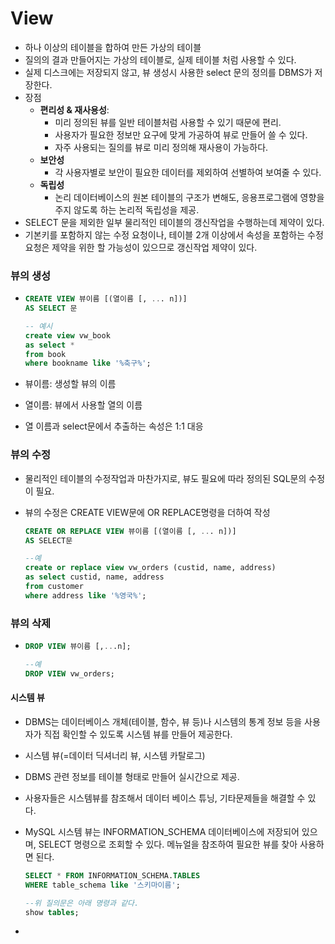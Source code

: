 # View

* 하나 이상의 테이블을 합하여 만든 가상의 테이블
* 질의의 결과 만들어지는 가상의 테이블로, 실제 테이블 처럼 사용할 수 있다.
* 실제 디스크에는 저장되지 않고, 뷰 생성시 사용한 select 문의 정의를 DBMS가 저장한다.
* 장점
  * **편리성 & 재사용성**: 
    * 미리 정의된 뷰를 일반 테이블처럼 사용할 수 있기 때문에 편리.
    * 사용자가 필요한 정보만 요구에 맞게 가공하여 뷰로 만들어 쓸 수 있다.
    * 자주 사용되는 질의를 뷰로 미리 정의해 재사용이 가능하다.
  * **보안성**
    * 각 사용자별로 보안이 필요한 데이터를 제외하여 선별하여 보여줄 수 있다.
  * **독립성**
    * 논리 데이터베이스의 원본 테이블의 구조가 변해도, 응용프로그램에 영향을 주지 않도록 하는 논리적 독립성을 제공.
* SELECT 문을 제외한 일부 물리적인 테이블의 갱신작업을 수행하는데 제약이 있다.
* 기본키를 포함하지 않는 수정 요청이나, 테이블 2개 이상에서 속성을 포함하는 수정요청은 제약을 위한 할 가능성이 있으므로 갱신작업 제약이 있다.



### 뷰의 생성

* ```sql
  CREATE VIEW 뷰이름 [(열이름 [, ... n])]
  AS SELECT 문
  
  -- 예시
  create view vw_book
  as select * 
  from book
  where bookname like '%축구%';
  ```

* 뷰이름: 생성할 뷰의 이름

* 열이름: 뷰에서 사용할 열의 이름

* 열 이름과 select문에서 추출하는 속성은 1:1 대응





### 뷰의 수정

* 물리적인 테이블의 수정작업과 마찬가지로, 뷰도 필요에 따라 정의된 SQL문의 수정이 필요.

* 뷰의 수정은 CREATE VIEW문에 OR REPLACE명령을 더하여 작성

  ```sql
  CREATE OR REPLACE VIEW 뷰이름 [(열이름 [, ... n])]
  AS SELECT문
  
  --예
  create or replace view vw_orders (custid, name, address)
  as select custid, name, address
  from customer
  where address like '%영국%';
  ```





### 뷰의 삭제

* ```sql
  DROP VIEW 뷰이름 [,...n];
  
  --예
  DROP VIEW vw_orders;
  ```





#### 시스템 뷰

* DBMS는 데이터베이스 개체(테이블, 함수, 뷰 등)나 시스템의 통계 정보 등을 사용자가 직접 확인할 수 있도록 시스템 뷰를 만들어 제공한다.

* 시스템 뷰(=데이터 딕셔너리 뷰, 시스템 카탈로그)

* DBMS 관련 정보를 테이블 형태로 만들어 실시간으로 제공.

* 사용자들은 시스템뷰를 참조해서 데이터 베이스 튜닝, 기타문제들을 해결할 수 있다.

* MySQL 시스템 뷰는 INFORMATION_SCHEMA 데이터베이스에 저장되어 있으며, SELECT 명령으로 조회할 수 있다. 메뉴얼을 참조하여 필요한 뷰를 찾아 사용하면 된다. 

  ```sql
  SELECT * FROM INFORMATION_SCHEMA.TABLES
  WHERE table_schema like '스키마이름';
  
  --위 질의문은 아래 명령과 같다.
  show tables;
  ```

* 



